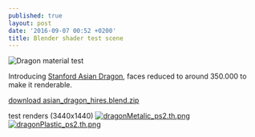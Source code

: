 ```yaml
---
published: true
layout: post
date: '2016-09-07 00:52 +0200'
title: Blender shader test scene
---
```

![Dragon material test]({{site.baseurl}}/media/materialTestSceneDragonThumb1.png)

Introducing [Stanford Asian Dragon](http://graphics.stanford.edu/data/3Dscanrep/), faces reduced to around 350.000 to make it renderable.

[download asian_dragon_hires.blend.zip]({{site.baseurl}}/blends/asian_dragon_hires.blend.zip)

test renders (3440x1440)
[![dragonMetalic_ps2.th.png](https://cdn.scrot.moe/images/2016/09/07/dragonMetalic_ps2.th.png)](https://cdn.scrot.moe/images/2016/09/07/dragonMetalic_ps2.png)
[![dragonPlastic_ps2.th.png](https://cdn.scrot.moe/images/2016/09/07/dragonPlastic_ps2.th.png)](https://cdn.scrot.moe/images/2016/09/07/dragonPlastic_ps2.png)
